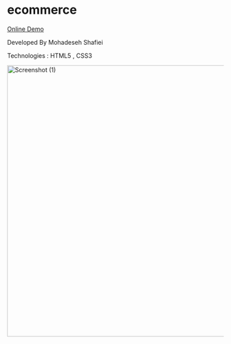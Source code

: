 # ecommerce

<a href="https://mohadesehshafieii.github.io/ecommerce/">Online Demo</a>

Developed By Mohadeseh Shafiei

Technologies : HTML5 , CSS3

<img width="1337" height="631" alt="Screenshot (1)" src="https://github.com/user-attachments/assets/92067233-be0c-4e44-a00f-60656cc98f42" />
